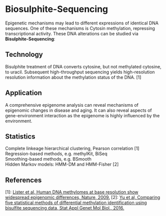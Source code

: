 
# Biosulphite-Sequencing

Epigenetic mechanisms may lead to different expressions of identical DNA sequences. One of these mechanisms is Cytosin methylation, repressing transcriptional activity.
These DNA alterations can be studied via **Bisulphite-Sequencing**: 

## Technology

Bisulphite treatment of DNA converts cytosine, but not methylated cytosine, to uracil. Subsequent high-throughput sequencing yields high-resolution resolution information about the methylation status of the DNA. [1]

## Application

A comprehensive epigenome analysis can reveal mechanisms of epigenomic changes in disease and aging. It can also reveal aspects of gene-environment interaction as the epigenome is highly influenced by the environment.

## Statistics

Complete linkeage hierarchical clustering, Pearson correlation [1]   
Regression-based methods, e.g. methylKit, BiSeq   
Smoothing-based methods, e.g. BSmooth   
Hidden Markov models: HMM-DM and HMM-Fisher [2]

## References

[1]: [Lister et al, Human DNA methylomes at base resolution show widespread epigenomic differences, Nature, 2009.](https://www.nature.com/articles/nature08514)
[2]: [Yu et al, Comparing five statistical methods of differential methylation identification using bisulfite sequencing data, Stat Appl Genet Mol Biol., 2016.](https://www.ncbi.nlm.nih.gov/pubmed/26910753)
